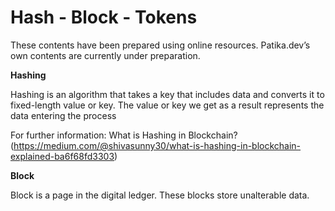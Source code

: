 # Hash - Block - Tokens

These contents have been prepared using online resources. Patika.dev’s own contents are currently under preparation.

**Hashing**

Hashing is an algorithm that takes a key that includes data and converts it to fixed-length value or key. The value or key we get as a result represents the data entering the process

For further information: What is Hashing in Blockchain?(https://medium.com/@shivasunny30/what-is-hashing-in-blockchain-explained-ba6f68fd3303)

**Block**

Block is a page in the digital ledger. These blocks store unalterable data.
















